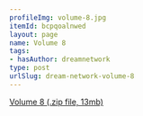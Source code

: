 ```yaml
---
profileImg: volume-8.jpg
itemId: bcpqoalnwed
layout: page
name: Volume 8
tags:
- hasAuthor: dreamnetwork
type: post
urlSlug: dream-network-volume-8
---
```

<a href="../files/Volume_8.zip" download>Volume 8 (.zip file, 13mb)</a>